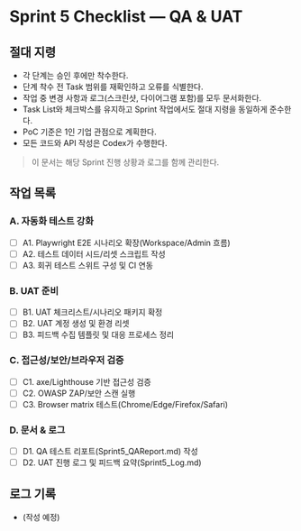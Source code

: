 # Sprint 5 Checklist — QA & UAT

## 절대 지령
- 각 단계는 승인 후에만 착수한다.
- 단계 착수 전 Task 범위를 재확인하고 오류를 식별한다.
- 작업 중 변경 사항과 로그(스크린샷, 다이어그램 포함)를 모두 문서화한다.
- Task List와 체크박스를 유지하고 Sprint 작업에서도 절대 지령을 동일하게 준수한다.
- PoC 기준은 1인 기업 관점으로 계획한다.
- 모든 코드와 API 작성은 Codex가 수행한다.

> 이 문서는 해당 Sprint 진행 상황과 로그를 함께 관리한다.

## 작업 목록
### A. 자동화 테스트 강화
- [ ] A1. Playwright E2E 시나리오 확장(Workspace/Admin 흐름)
- [ ] A2. 테스트 데이터 시드/리셋 스크립트 작성
- [ ] A3. 회귀 테스트 스위트 구성 및 CI 연동

### B. UAT 준비
- [ ] B1. UAT 체크리스트/시나리오 패키지 확정
- [ ] B2. UAT 계정 생성 및 환경 리셋
- [ ] B3. 피드백 수집 템플릿 및 대응 프로세스 정리

### C. 접근성/보안/브라우저 검증
- [ ] C1. axe/Lighthouse 기반 접근성 검증
- [ ] C2. OWASP ZAP/보안 스캔 실행
- [ ] C3. Browser matrix 테스트(Chrome/Edge/Firefox/Safari)

### D. 문서 & 로그
- [ ] D1. QA 테스트 리포트(Sprint5_QAReport.md) 작성
- [ ] D2. UAT 진행 로그 및 피드백 요약(Sprint5_Log.md)

## 로그 기록
- (작성 예정)
